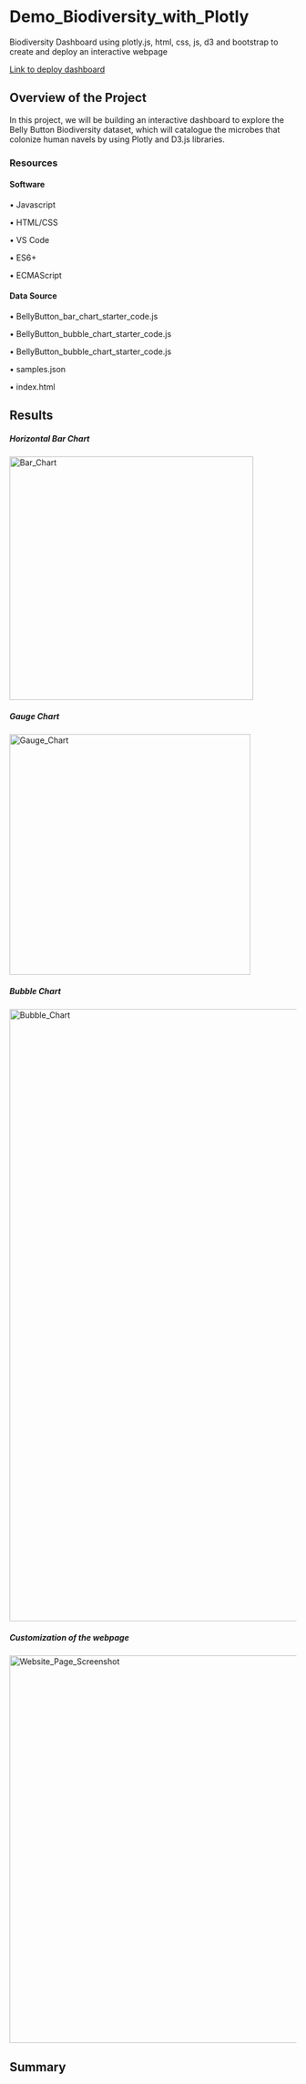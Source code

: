 # Demo_Biodiversity_with_Plotly

Biodiversity Dashboard using plotly.js, html, css, js, d3 and bootstrap to create and deploy an interactive webpage

[Link to deploy dashboard](https://muurid1.github.io/Demo_Biodiversity_with_Plotly/)


## Overview of the Project

In this project, we will be building an interactive dashboard to explore the Belly Button Biodiversity dataset, which will catalogue the microbes that colonize human navels by using Plotly and D3.js libraries.

### Resources

#### Software

• Javascript

• HTML/CSS

• VS Code

• ES6+

• ECMAScript


#### Data Source

• BellyButton_bar_chart_starter_code.js
 
• BellyButton_bubble_chart_starter_code.js
 
• BellyButton_bubble_chart_starter_code.js
 
• samples.json
 
• index.html

## Results

##### Horizontal Bar Chart

<img width="428" alt="Bar_Chart" src="https://user-images.githubusercontent.com/107282754/190304463-4c580f3e-bb06-4c52-afd9-d718c9a4d7a7.png">

##### Gauge Chart

<img width="423" alt="Gauge_Chart" src="https://user-images.githubusercontent.com/107282754/190304493-b5f333c9-9c98-4b29-816b-668da9aea30e.png">

##### Bubble Chart

<img width="1076" alt="Bubble_Chart" src="https://user-images.githubusercontent.com/107282754/190304538-d4ce05c6-52cb-4856-b294-42f453041adc.png">

##### Customization of the webpage

<img width="681" alt="Website_Page_Screenshot" src="https://user-images.githubusercontent.com/107282754/190304611-6b566a66-34f8-425a-a5c4-230263f1a99d.png">

## Summary

 
